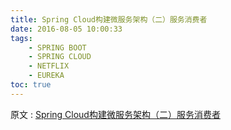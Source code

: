 ```yaml
---
title: Spring Cloud构建微服务架构（二）服务消费者
date: 2016-08-05 10:00:33
tags: 
    - SPRING BOOT
    - SPRING CLOUD
    - NETFLIX
    - EUREKA
toc: true
---
```


原文 : [Spring Cloud构建微服务架构（二）服务消费者](http://blog.didispace.com/springcloud2/)
